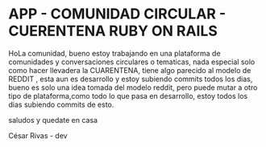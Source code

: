 # APP - COMUNIDAD CIRCULAR - CUERENTENA RUBY ON RAILS

HoLa comunidad, bueno estoy trabajando en una plataforma de comunidades y conversaciones circulares o tematicas, nada especial solo como hacer llevadera la  CUARENTENA, tiene algo parecido al modelo de REDDIT , esta aun es desarrollo y estoy subiendo commits todos los dias, bueno es solo una idea tomada del modelo reddit, pero puede mutar a otro tipo de plataforma,como todo lo que pasa en desarrollo, estoy todos los dias subiendo commits de esto.


saludos y quedate en casa

César Rivas - dev

